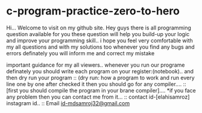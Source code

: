 # c-program-practice-zero-to-hero
Hi...
   Welcome to visit on my github site.
   Hey guys there is all programming question
   available for you these question will help 
   you build-up your logic and improve your 
   programming skill..
   i hope you feel very comfortable with my all questions and with my solutions too
   whenever you find any bugs and errors definately you will inform me and correct my mistake
   
   important guidance for my all viewers..
   whenever you run our programe definately you should write each program on your register:(notebook)..
   and then dry run your program :: (dry run: how a program to work and run every line one by one after checked it then you should go for any compiler....
   :: [first you should compile the program in your brane compiler]....
   *if you face any problem then you can contact me from it...
   :: contact id-[elahisamroz] instagram id..
   :: Email id-mdsamroj32@gmail.com
